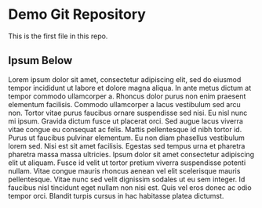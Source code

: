 # Demo Git Repository

This is the first file in this repo.

## Ipsum Below

Lorem ipsum dolor sit amet, consectetur adipiscing elit, sed do eiusmod tempor incididunt ut labore et dolore magna aliqua. In ante metus dictum at tempor commodo ullamcorper a. Rhoncus dolor purus non enim praesent elementum facilisis. Commodo ullamcorper a lacus vestibulum sed arcu non. Tortor vitae purus faucibus ornare suspendisse sed nisi. Eu nisl nunc mi ipsum. Gravida dictum fusce ut placerat orci. Sed augue lacus viverra vitae congue eu consequat ac felis. Mattis pellentesque id nibh tortor id. Purus ut faucibus pulvinar elementum. Eu non diam phasellus vestibulum lorem sed. Nisi est sit amet facilisis. Egestas sed tempus urna et pharetra pharetra massa massa ultricies. Ipsum dolor sit amet consectetur adipiscing elit ut aliquam. Fusce id velit ut tortor pretium viverra suspendisse potenti nullam. Vitae congue mauris rhoncus aenean vel elit scelerisque mauris pellentesque. Vitae nunc sed velit dignissim sodales ut eu sem integer. Id faucibus nisl tincidunt eget nullam non nisi est. Quis vel eros donec ac odio tempor orci. Blandit turpis cursus in hac habitasse platea dictumst.